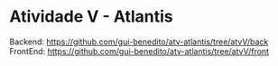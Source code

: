 # Atividade V - Atlantis
Backend: https://github.com/gui-benedito/atv-atlantis/tree/atvV/back
FrontEnd: https://github.com/gui-benedito/atv-atlantis/tree/atvV/front
